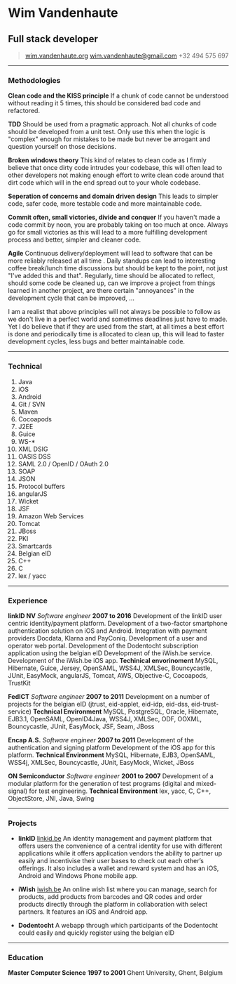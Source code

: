 # Wim Vandenhaute
## Full stack developer

> [wim.vandenhaute.org](http://wim.vandenhaute.org)
> [wim.vandenhaute@gmail.com](mailto:wim.vandenhaute@gmail.com)
> +32 494 575 697

------

### Methodologies

**Clean code and the KISS principle**
If a chunk of code cannot be understood without reading it 5 times, this should be considered bad code and refactored.

**TDD**
Should be used from a pragmatic approach. Not all chunks of code should be developed from a unit test. Only use this when the logic is "complex" enough for mistakes to be made but never be arrogant and question yourself on those decisions.

**Broken windows theory**
This kind of relates to clean code as I firmly believe that once dirty code intrudes your codebase, this will often lead to other developers not making enough effort to write clean code around that dirt code which will in the end spread out to your whole codebase.

**Seperation of concerns and domain driven design**
This leads to simpler code, safer code, more testable code and more maintainable code. 

**Commit often, small victories, divide and conquer**
If you haven't made a code commit by noon, you are probably taking on too much at once. Always go for small victories as this will lead to a more fulfilling development process and better, simpler and cleaner code.

**Agile**
Continuous delivery/deployment will lead to software that can be more reliably released at all time .
Daily standups can lead to interesting coffee break/lunch time discussions but should be kept to the point, not just "I've added this and that".
Regularly, time should be allocated to reflect, should some code be cleaned up, can we improve a project from things learned in another project, are there certain "annoyances" in the development cycle that can be improved, ...

I am a realist that above principles will not always be possible to follow as we don't live in a perfect world and sometimes deadlines just have to made. Yet I do believe that if they are used from the start, at all times a best effort is done and periodically time is allocated to clean up, this will lead to faster development cycles, less bugs and better maintainable code.
 
------

### Technical

1. Java
2. iOS
2. Android
3. Git / SVN
1. Maven
2. Cocoapods
4. J2EE
5. Guice
5. WS-*
6. XML DSIG
7. OASIS DSS
6. SAML 2.0 / OpenID / OAuth 2.0
7. SOAP
8. JSON
9. Protocol buffers
1. angularJS
2. Wicket
3. JSF
6. Amazon Web Services
4. Tomcat
5. JBoss
7. PKI
8. Smartcards
9. Belgian eID
10. C++
11. C
12. lex / yacc

------

### Experience

**linkID NV** *Software engineer* __2007 to 2016__
	Development of the linkID user centric identity/payment platform.
	Development of a two-factor smartphone authentication solution on iOS and Android.
	Integration with payment providers Docdata, Klarna and PayConiq.
	Development of a user and operator web portal.
	Development of the Dodentocht subscription application using the belgian eID
	Development of the iWish.be service.
	Development of the iWish.be iOS app.
	**Techinical envorinoment** MySQL, Hibernate, Guice, Jersey, OpenSAML, WSS4J, XMLSec, Bouncycastle, JUnit, EasyMock, angularJS, Tomcat, AWS, Objective-C, Cocoapods, TrustKit

**FedICT** *Software engineer* __2007 to 2011__
	Development on a number of projects for the belgian eID (jtrust, eid-applet, eid-idp, eid-dss, eid-trust-service)
	**Technical Environment** MySQL, PostgreSQL, Oracle, Hibernate, EJB3.1, OpenSAML, OpenID4Java, WSS4J, XMLSec, ODF, OOXML, Bouncycastle, JUnit, EasyMock, JSF, Seam, JBoss

**Encap A.S.** *Software engineer* __2007 to 2011__
	Development of the authentication and signing platform
	Development of the iOS app for this platform.
	**Technical Environment** MySQL, Hibernate, EJB3, OpenSAML, WSS4j, XMLSec, Bouncycastle, JUnit, EasyMock, Wicket, JBoss

**ON Semiconductor** *Software engineer* __2001 to 2007__
	Development of a modular platform for the generation of test programs (digital and mixed-signal) for test engineering.
	**Technical Environment** lex, yacc, C, C++, ObjectStore, JNI, Java, Swing
	
------

### Projects

* **linkID**
	<a href=https://linkid.be class=not-printed>linkid.be</a>
	An identity management and payment platform that offers users the convenience of a central identity for use with different applications while it offers application vendors the ability to partner up easily and incentivise their user bases to check out each other’s offerings.
	It also includes a wallet and reward system and has an iOS, Android and Windows Phone mobile app.

* **iWish**
	<a href=https://iwish.be class=not-printed>iwish.be</a>
	An online wish list where you can manage, search for products, add products from barcodes and QR codes and order products directly through the platform in collaboration with select partners.
	It features an iOS and Android app.

* **Dodentocht**
	A webapp through which participants of the Dodentocht could easily and quickly register using the belgian eID
	
------

### Education

**Master Computer Science** __1997 to 2001__
	Ghent University, Ghent, Belgium
